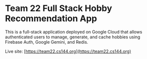 # Team 22 Full Stack Hobby Recommendation App

This is a full-stack application deployed on Google Cloud that allows authenticated users to manage, generate, and cache hobbies using Firebase Auth, Google Gemini, and Redis.

Live site: [https://team22.cs144.org](https://team22.cs144.org)
